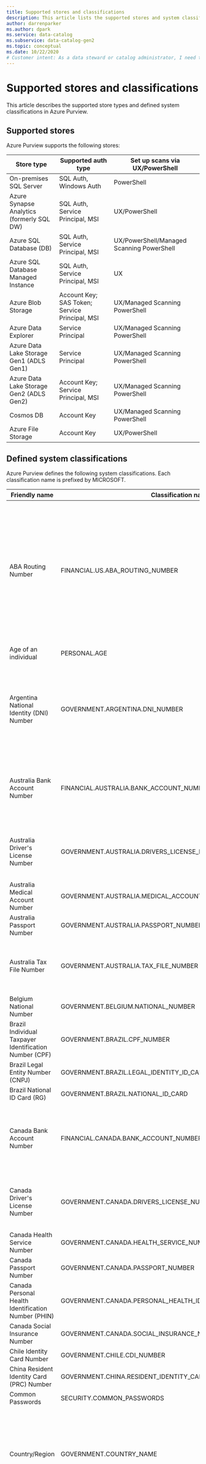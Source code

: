```yaml
---
title: Supported stores and classifications
description: This article lists the supported stores and system classifications in Azure Purview.
author: darrenparker    
ms.author: dpark
ms.service: data-catalog
ms.subservice: data-catalog-gen2
ms.topic: conceptual
ms.date: 10/22/2020
# Customer intent: As a data steward or catalog administrator, I need to understand how to scan data into the catalog.
---
```


# Supported stores and classifications

This article describes the supported store types and defined system classifications in Azure Purview.

## Supported stores

Azure Purview supports the following stores:

| Store type | Supported auth type | Set up scans via UX/PowerShell |
| ---------- | ------------------- | ------------------------------ |
| On-premises SQL Server                   | SQL Auth, Windows Auth                         | PowerShell                                |
| Azure Synapse Analytics (formerly SQL DW)            | SQL Auth, Service Principal, MSI               | UX/PowerShell                             |
| Azure SQL Database (DB)                  | SQL Auth, Service Principal, MSI               | UX/PowerShell/Managed Scanning PowerShell |
| Azure SQL Database Managed Instance      | SQL Auth, Service Principal, MSI               | UX    |
| Azure Blob Storage                       | Account Key; SAS Token; Service Principal, MSI | UX/Managed Scanning PowerShell            |
| Azure Data Explorer                      | Service Principal                              | UX/Managed Scanning PowerShell            |
| Azure Data Lake Storage Gen1 (ADLS Gen1) | Service Principal                              | UX/Managed Scanning PowerShell            |
| Azure Data Lake Storage Gen2 (ADLS Gen2) | Account Key; Service Principal, MSI            | UX/Managed Scanning PowerShell            |
| Cosmos DB                                 | Account Key                                    | UX/Managed Scanning PowerShell            |
| Azure File Storage                       | Account Key                                    | UX/PowerShell

## Defined system classifications

Azure Purview defines the following system classifications. Each classification name is prefixed by MICROSOFT.

| Friendly name | Classification name | Description |
| ------------- | ------------------- | ----------- |
| ABA Routing Number                                          | FINANCIAL.US.ABA_ROUTING_NUMBER                                   | An ABA routing transit number (ABA RTN) is a nine-digit code, used in the United States. It appears on the bottom of negotiable instruments such as checks to identify the financial institution on which it was drawn.                                                                       |
| Age of an individual                                        | PERSONAL.AGE                                                        | The age of an individual in years.                                                                                                                                                                                                                                                                    |
| Argentina National Identity (DNI) Number                        | GOVERNMENT.ARGENTINA.DNI_NUMBER                                    | The Argentina Identity Card Number (Documento Nacional de Identidad) is a national identifier issued by the government of Argentina.                                                                                                                                                             |
| Australia Bank Account Number                               | FINANCIAL.AUSTRALIA.BANK_ACCOUNT_NUMBER                           | An Australia Bank Account Number identifies the bank account of an individual or organization in an Australian bank.                                                                                                                                                                             |
| Australia Driver's License Number                           | GOVERNMENT.AUSTRALIA.DRIVERS_LICENSE_NUMBER                       | An identifier on an official document that permits a person to drive a motor vehicle in Australia.                                                                                                                                                                                               |
| Australia Medical Account Number                            | GOVERNMENT.AUSTRALIA.MEDICAL_ACCOUNT_NUMBER                       |                                                                                                                                                                                                                                                                                                  |
| Australia Passport Number                                   | GOVERNMENT.AUSTRALIA.PASSPORT_NUMBER                               |                                                                                                                                                                                                                                                                                                  |
| Australia Tax File Number                                   | GOVERNMENT.AUSTRALIA.TAX_FILE_NUMBER                              | An Australia tax file number is a personal reference number for the Australian tax system.                                                                                                                                                                                                       |
| Belgium National Number                                     | GOVERNMENT.BELGIUM.NATIONAL_NUMBER                                 |                                                                                                                                                                                                                                                                                                  |
| Brazil Individual Taxpayer Identification Number (CPF)      | GOVERNMENT.BRAZIL.CPF_NUMBER                                       |                                                                                                                                                                                                                                                                                                  |
| Brazil Legal Entity Number (CNPJ)                           | GOVERNMENT.BRAZIL.LEGAL_IDENTITY_ID_CARD                         |                                                                                                                                                                                                                                                                                                  |
| Brazil National ID Card (RG)                                | GOVERNMENT.BRAZIL.NATIONAL_ID_CARD                                |                                                                                                                                                                                                                                                                                                  |
| Canada Bank Account Number                                  | FINANCIAL.CANADA.BANK_ACCOUNT_NUMBER                              | A Canada Bank Account Number identifies the bank account of an individual or organization in a Canadian bank                                                                                                                                                                                     |
| Canada Driver's License Number                              | GOVERNMENT.CANADA.DRIVERS_LICENSE_NUMBER                          | An identifier on an official document that permits a person to drive a motor vehicle in Canada.                                                                                                                                                                                                  |
| Canada Health Service Number                                | GOVERNMENT.CANADA.HEALTH_SERVICE_NUMBER                           |                                                                                                                                                                                                                                                                                                  |
| Canada Passport Number                                      | GOVERNMENT.CANADA.PASSPORT_NUMBER                                  |                                                                                                                                                                                                                                                                                                  |
| Canada Personal Health Identification Number (PHIN)         | GOVERNMENT.CANADA.PERSONAL_HEALTH_IDENTIFICATION_NUMBER          |                                                                                                                                                                                                                                                                                                  |
| Canada Social Insurance Number                              | GOVERNMENT.CANADA.SOCIAL_INSURANCE_NUMBER                         |                                                                                                                                                                                                                                                                                                  |
| Chile Identity Card Number                                  | GOVERNMENT.CHILE.CDI_NUMBER                                        |                                                                                                                                                                                                                                                                                                  |
| China Resident Identity Card (PRC) Number                   | GOVERNMENT.CHINA.RESIDENT_IDENTITY_CARD_NUMBER                   |                                                                                                                                                                                                                                                                                                  |
| Common Passwords                                            | SECURITY.COMMON_PASSWORDS                   |                                                                                                                                                                                                                                                                                                  |
| Country/Region                                                | GOVERNMENT.COUNTRY_NAME                                            | Identifies names for all world country names translated into many languages as collected by Bing search. There are over 18,000 entries.                                                                                                                                                          |
| Credit Card Number                                          | FINANCIAL.CREDIT_CARD_NUMBER                                      | A credit card number is the card identifier found on payment cards\, such as credit cards and debit cards, as well as stored-value cards, and gift cards.                                                                                                                                            |
| Croatia Identity Card Number                                | GOVERNMENT.CROATIA.ID_CARD_NUMBER                                 |                                                                                                                                                                                                                                                                                                  |
| Croatia Personal Identification (OIB) Number                | GOVERNMENT.CROATIA.PERSONAL_IDENTIFICATION_NUMBER                 |                                                                                                                                                                                                                                                                                                  |
| Czech National Identity Card Number                         | GOVERNMENT.CZECH.NATIONAL_ID_CARD_NUMBER                         |                                                                                                                                                                                                                                                                                                  |
| Date of Birth                                               | PERSONAL.DATE_OF_BIRTH                                            |                                                                                                                                                                                                                                                                                                  |
| Denmark Personal Identification Number                      | GOVERNMENT.DENMARK.PERSONAL_ID_NUMBER                             |                                                                                                                                                                                                                                                                                                  |
| Drug Enforcement Agency (DEA) Number                        | GOVERNMENT.US.DRUG_ENFORCEMENT_AGENCY_NUMBER                     |                                                                                                                                                                                                                                                                                                  |
| Email Address                                               | PERSONAL.EMAIL                                                      |                                                                                                                                                                                                                                                                                                  |
| Ethnic Group                                                | PERSONAL.ETHNIC_GROUP                                              | Identifies ethnicity groups as collected by Bing search, translated into many languages. Over 34,000 entries.                                                                                                                                                                                    |
| EU Debit Card Number                                        | FINANCIAL.EU_DEBIT_CARD                                           | An EU Debit Card Number is the card identifier found on payment cards that have been issued by issuers in EU nations.                                                                                                                                                                           |
| EU Driver's License Number | GOVERNMENT.EU.DRIVERS_LICENSE_NUMBER ||
| EU GPS Coordinates         | PERSONAL.EU.GPS_COORDINATES ||
| EU Mobile Phone Number     | PERSONAL.EU.MOBILE_PHONE_NUMBER ||
| EU National Identification Number | GOVERNMENT.EU.NATIONAL_IDENTIFICATION_NUMBER ||
| EU Passport Number | MICROSOFT.GOVERNMENT.EU.PASSPORT_NUMBER ||
| EU Phone Number | PERSONAL.EU.PHONE_NUMBER ||
| EU Social Security Number or Equivalent ID | GOVERNMENT.EU.SOCIAL_SECURITY_NUMBER_OR_EQUIVALENT_ID ||
| EU Tax Identification Number | GOVERNMENT.EU.TAX_IDENTIFICATION_NUMBER ||
| Finland National ID                                         | GOVERNMENT.FINLAND.NATIONAL_ID_NUMBER                             |                                                                                                                                                                                                                                                                                                  |
| Finland Passport Number                                     | GOVERNMENT.FINLAND.PASSPORT_NUMBER                                 |                                                                                                                                                                                                                                                                                                  |
| France Driver's License Number                              | GOVERNMENT.FRANCE.DRIVERS_LICENSE_NUMBER                          | An identifier on an official document that permits a person to drive a motor vehicle in France.                                                                                                                                                                                                  |
| France National ID Card (CNI)                               | GOVERNMENT.FRANCE.CNI                                               |                                                                                                                                                                                                                                                                                                  |
| France Passport Number                                      | GOVERNMENT.FRANCE.PASSPORT_NUMBER                                  |                                                                                                                                                                                                                                                                                                  |
| France Social Security Number (INSEE)                       | GOVERNMENT.FRANCE.SOCIAL_SECURITY_NUMBER                          |                                                                                                                                                                                                                                                                                                  |
| Geolocation (Lat/Lon)                                       | PERSONAL.GEOLOCATION                                                |                                                                                                                                                                                                                                                                                                  |
| German Driver's License Number                              | GOVERNMENT.GERMANY.DRIVERS_LICENSE_NUMBER                         | An identifier on an official document that permits a person to drive a motor vehicle in Germany.                                                                                                                                                                                                 |
| German Passport Number                                      | GOVERNMENT.GERMANY.PASSPORT_NUMBER                                 |                                                                                                                                                                                                                                                                                                  |
| Germany Identity Card Number                                | GOVERNMENT.GERMANY.ID_CARD_NUMBER                                 |                                                                                                                                                                                                                                                                                                  |
| Greece National ID Card                                     | GOVERNMENT.GREECE.ID_CARD_NUMBER                                  |                                                                                                                                                                                                                                                                                                  |
| Hong Kong Identity Card (HKID) Number                       | GOVERNMENT.HONGKONG.ID_CARD_NUMBER                                |                                                                                                                                                                                                                                                                                                  |
| India Permanent Account Number (PAN)                        | GOVERNMENT.INDIA.PAN_INDIVIDUAL                                    |                                                                                                                                                                                                                                                                                                  |
| India Unique Identification (Aadhaar) Number                | GOVERNMENT.INDIA.UNIQUE_IDENTIFCATION_NUMBER                      |                                                                                                                                                                                                                                                                                                  |
| Indonesia Identity Card (KTP) Number                        | GOVERNMENT.INDONESIA.IDENTITY_CARD_NUMBER                         |                                                                                                                                                                                                                                                                                                  |
| International Banking Account Number (IBAN)                 | FINANCIAL.INTERNATIONAL_BANKING_ACCOUNT_NUMBER                   | The International Bank Account Number (IBAN) is an internationally agreed system of identifying bank accounts across national borders. It facilitates the communication and processing of cross-border transactions with a reduced risk of transcription errors.                                   |
| IP Address                                                  | MISCELLANEOUS.IPADDRESS                                                  |                                                                                                                                                                                                                                                                                                  |
| Ireland Personal Public Service (PPS) Number                | GOVERNMENT.IRELAND.PERSONAL_PUBLIC_SERVICE_NUMBER                |                                                                                                                                                                                                                                                                                                  |
| Israel Bank Account Number                                  | FINANCIAL.ISRAEL.ISRAEL_BANK_ACCOUNT_NUMBER                      | An Israel Bank Account Number identifies the bank account of an individual or organization in an Israeli bank.                                                                                                                                                                                   |
| Israel National ID                                          | GOVERNMENT.ISRAEL.NATIONAL_ID_NUMBER                              |                                                                                                                                                                                                                                                                                                  |
| Italy Driver's License Number                               | GOVERNMENT.ITALY.DRIVERS_LICENSE_NUMBER                           | An identifier on an official document that permits a person to drive a motor vehicle in Italy.                                                                                                                                                                                                   |
| Japan Bank Account Number                                   | FINANCIAL.JAPAN.BANK_ACCOUNT_NUMBER                          | A Japan Bank Account Number identifies the bank account of an individual or organization in a Japanese bank                                                                                                                                                                                      |
| Japan Driver's License Number                               | GOVERNMENT.JAPAN.DRIVERS_LICENSE_NUMBER                           | An identifier on an official document that permits a person to drive a motor vehicle in Japan.                                                                                                                                                                                                   |
| Japan Passport Number                                       | GOVERNMENT.JAPAN.PASSPORT_NUMBER                                   |                                                                                                                                                                                                                                                                                                  |
| Japanese Residence Card Number                              | GOVERNMENT.JAPAN.RESIDENCE_CARD_NUMBER                            |                                                                                                                                                                                                                                                                                                  |
| Japan Resident Registration Number                          | GOVERNMENT.JAPAN.RESIDENT_REGISTRATION_NUMBER                     |                                                                                                                                                                                                                                                                                                  |
| Japan Social Insurance Number (SIN)                         | GOVERNMENT.JAPAN.SOCIAL_INSURANCE_NUMBER                          | A Japan Social Insurance Number is an identifier issued by the government of Japan.                                                                                                                                                                                                              |
| Malaysia ID Card Number                               | GOVERNMENT.MALAYSIA.IDENTITY_CARD_NUMBER                          |                                                                                                                                                                                                                                                                                                  |
| Netherlands Citizen's Service (BSN) Number                     | GOVERNMENT.NETHERLANDS.BSN_NUMBER                                  |                                                                                                                                                                                                                                                                                                  |
| New Zealand Ministry of Health Number                       | GOVERNMENT.NEWZEALAND.MINISTRY_OF_HEALTH_NUMBER                  |                                                                                                                                                                                                                                                                                                  |
| Norway Identification Number                             | GOVERNMENT.NORWAY.IDENTIFICATION_NUMBER                            |                                                                                                                                                                                                                                                                                                  |
| Person's Name                                                | PERSONAL.NAME                                               |                                                                                                                                                                                                                                                                                                  |
| Personal IP Address                                          | PERSONAL.IPADDRESS                                                    |                                                                                                                                                                                                                                                                                                  |
| Philippines Unified Multi-Purpose ID Number                 | GOVERNMENT.PHILIPPINES.UNIFIED_MULTIPURPOSE_ID_NUMBER            |                                                                                                                                                                                                                                                                                                  |
| Poland Identity Card                                   | GOVERNMENT.POLAND.IDENTITY_CARD                      |                                                                                                                                                                                        |
| Poland National ID (PESEL)                                         | GOVERNMENT.POLAND.PESEL_NUMBER                                     |  A Poland National ID Number is an identifier issued by the government of Poland.                                                                                                                                                                                                                                                                                                                          |
| Poland Passport                                             | GOVERNMENT.POLAND.PASSPORT_NUMBER                                  |                                                                                                                                                                                                                                                                                                  |
| Portugal Citizen Card Number                               | GOVERNMENT.PORTUGAL.CITIZEN_CARD_NUMBER                           |                                                                                                                                                                                                                                                                                                  |
| Saudi Arabia National ID                                    | GOVERNMENT.SAUDIARABIA.NATIONAL_ID_NUMBER                         |                                                                                                                                                                                                                                                                                                  |
| Singapore National Registration Identity Card (NRIC) Number | GOVERNMENT.SINGAPORE.NATIONAL_REGISTRATION_IDENTITY_CARD_NUMBER |                                                                                                                                                                                                                                                                                                  |
| South Africa Identification Number                          | GOVERNMENT.SOUTHAFRICA.IDENTIFICATION_NUMBER                       |                                                                                                                                                                                                                                                                                                  |
| South Korea Resident Registration Number                    | GOVERNMENT.SOUTHKOREA.RESIDENT_REGISTRATION_NUMBER                |                                                                                                                                                                                                                                                                                                  |
| Spain Social Security Number (SSN)                          | GOVERNMENT.SPAIN.SOCIAL_SECURITY_NUMBER                           |                                                                                                                                                                                                                                                                                                  |
| Sweden National ID                                          | GOVERNMENT.SWEDEN.NATIONAL_ID_NUMBER                              |                                                                                                                                                                                                                                                                                                  |
| Sweden Passport Number                                      | GOVERNMENT.SWEDEN.PASSPORT_NUMBER                                  |                                                                                                                                                                                                                                                                                                  |
| SWIFT Code                                                  | FINANCIAL.SWIFT_CODE                                               | Swift Code is a standard format of Bank Identifier Codes (BIC) and it's a unique identification code for a bank. These codes are used when transferring money between banks, particularly for international wire transfers. Banks also use the codes for exchanging other messages between them. |
| Taiwan National ID                                          | GOVERNMENT.TAIWAN.NATIONAL_ID_NUMBER                              |                                                                                                                                                                                                                                                                                                  |
| Taiwan Passport Number                                      | GOVERNMENT.TAIWAN.PASSPORT_NUMBER                                  |                                                                                                                                                                                                                                                                                                  |
| Taiwan Resident Certificate (ARC/TARC)                      | GOVERNMENT.TAIWAN.RESIDENT_CERTIFICATE                             |                                                                                                                                                                                                                                                                                                  |
| Thai Citizen ID                         | GOVERNMENT.THAILAND.THAI_POPULATION_IDENTIFICATION_CODE          |                                                                                                                                                                                                                                                                                                  |
| Turkish National Identity                      | GOVERNMENT.TURKEY.TURKISH_NATIONAL_IDENTIFICATION_NUMBER         |                                                                                                                                                                                                                                                                                                  |
| U.K. Driver's License Number                                 | GOVERNMENT.UK.DRIVERS_LICENSE_NUMBER                              | An identifier on an official document that permits a person to drive a motor vehicle in the United Kingdom.                                                                                                                                                                                      |
| U.K. Electoral Roll Number                                  | GOVERNMENT.UK.ELECTORAL_ROLL_NUMBER                               |                                                                                                                                                                                                                                                                                                  |
| U.K. National Health Service Number                         | GOVERNMENT.UK.NATIONAL_HEALTH_SERVICE_NUMBER                     |                                                                                                                                                                                                                                                                                                  |
| U.K. National Insurance Number (NINO)                       | GOVERNMENT.UK.NATIONAL_INSURANCE_NUMBER                           |                                                                                                                                                                                                                                                                                                  |
| U.K. Passport Number                                        | GOVERNMENT.UK.PASSPORT_NUMBER                                      |                                                                                                                                                                                                                                                                                                  |
| U.S. Bank Account Number                                    | FINANCIAL.US.BANK_ACCOUNT_NUMBER                                  | A US Bank Account Number identifies the bank account of an individual or organization in a US bank.                                                                                                                                                                                             |
| U.S. Driver's License Number                                 | GOVERNMENT.US.DRIVERS_LICENSE_NUMBER                              | An identifier on an official document that permits a person to drive a motor vehicle in the United States.                                                                                                                                                                                       |
| U.S. Individual Taxpayer Identification Number (ITIN)        | GOVERNMENT.US.INDIVIDUAL_TAXPAYER_IDENTIFICATION_NUMBER          |                                                                                                                                                                                                                                                                                                  |
| U.S. Passport Number                                        | GOVERNMENT.US.PASSPORT_NUMBER                                      |                                                                                                                                                                                                                                                                                                  |
| U.S. Phone Number                                           | PERSONAL.US.PHONE_NUMBER                                           |                                                                                                                                                                                                                                                                                                  |
| U.S. Social Security Number (SSN)                            | GOVERNMENT.US.SOCIAL_SECURITY_NUMBER                              |                                                                                                                                                                                                                                                                                                  |
| U.S. State Name                                             | GOVERNMENT.US.STATE                                                 | The U.S. state name can be a two-letter abbreviation or a full name.                                                                                                                                                                                                                         |
| U.S. Zip Codes                                                | GOVERNMENT.US.ZIP_CODE                                             | The postal code information for all U.S. locations.                                                                                                                                                                                                                                                     |
| World Cities                                                | GOVERNMENT.CITY_NAME                                               | Identifies world cities, towns, and municipality names translated into many languages as collected by Bing search. There are over 1,600,000 entries.                                                                                                                                              |
